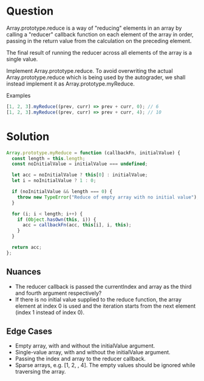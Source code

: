 # Question
Array.prototype.reduce is a way of "reducing" elements in an array by calling a "reducer" callback function on each element of the array in order, passing in the return value from the calculation on the preceding element.

The final result of running the reducer across all elements of the array is a single value.

Implement Array.prototype.reduce. To avoid overwriting the actual Array.prototype.reduce which is being used by the autograder, we shall instead implement it as Array.prototype.myReduce.

Examples
```js
[1, 2, 3].myReduce((prev, curr) => prev + curr, 0); // 6
[1, 2, 3].myReduce((prev, curr) => prev + curr, 4); // 10
```

# Solution
```js
Array.prototype.myReduce = function (callbackFn, initialValue) {
  const length = this.length;
  const noInitialValue = initialValue === undefined;

  let acc = noInitialValue ? this[0] : initialValue;
  let i = noInitialValue ? 1 : 0;

  if (noInitialValue && length === 0) {
    throw new TypeError("Reduce of empty array with no initial value");
  }

  for (i; i < length; i++) {
    if (Object.hasOwn(this, i)) {
      acc = callbackFn(acc, this[i], i, this);
    }
  }

  return acc;
};
```

## Nuances
- The reducer callback is passed the currentIndex and array as the third and fourth argument respectively?
- If there is no initial value supplied to the reduce function, the array element at index 0 is used and the iteration starts from the next element (index 1 instead of index 0).

## Edge Cases
- Empty array, with and without the initialValue argument.
- Single-value array, with and without the initialValue argument.
- Passing the index and array to the reducer callback.
- Sparse arrays, e.g. [1, 2, , 4]. The empty values should be ignored while traversing the array.